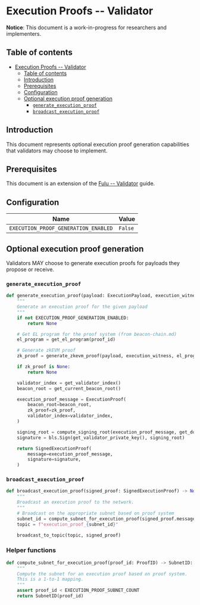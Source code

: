 # Execution Proofs -- Validator

**Notice**: This document is a work-in-progress for researchers and implementers.

## Table of contents

<!-- mdformat-toc start --slug=github --no-anchors --maxlevel=6 --minlevel=1 -->

- [Execution Proofs -- Validator](#execution-proofs----validator)
  - [Table of contents](#table-of-contents)
  - [Introduction](#introduction)
  - [Prerequisites](#prerequisites)
  - [Configuration](#configuration)
  - [Optional execution proof generation](#optional-execution-proof-generation)
    - [`generate_execution_proof`](#generate_execution_proof)
    - [`broadcast_execution_proof`](#broadcast_execution_proof)

<!-- mdformat-toc end -->

## Introduction

This document represents optional execution proof generation capabilities that validators may choose to implement.

## Prerequisites

This document is an extension of the [Fulu -- Validator](../../fulu/validator.md) guide.

## Configuration

| Name                                    | Value             |
| --------------------------------------- | ----------------- |
| `EXECUTION_PROOF_GENERATION_ENABLED`   | `False`           |

## Optional execution proof generation

Validators MAY choose to generate execution proofs for payloads they propose or receive.

### `generate_execution_proof`

```python
def generate_execution_proof(payload: ExecutionPayload, execution_witness: ExecutionWitness, proof_id: ProofID) -> Optional[SignedExecutionProof]:
    """
    Generate an execution proof for the given payload
    """
    if not EXECUTION_PROOF_GENERATION_ENABLED:
        return None

    # Get EL program for the proof system (from beacon-chain.md)
    el_program = get_el_program(proof_id)

    # Generate zkEVM proof
    zk_proof = generate_zkevm_proof(payload, execution_witness, el_program, proof_id)

    if zk_proof is None:
        return None

    validator_index = get_validator_index()
    beacon_root = get_current_beacon_root()

    execution_proof_message = ExecutionProof(
        beacon_root=beacon_root,
        zk_proof=zk_proof,
        validator_index=validator_index,
    )

    signing_root = compute_signing_root(execution_proof_message, get_domain(get_current_state(), DOMAIN_EXECUTION_PROOF))
    signature = bls.Sign(get_validator_private_key(), signing_root)

    return SignedExecutionProof(
        message=execution_proof_message,
        signature=signature,
    )
```

### `broadcast_execution_proof`

```python
def broadcast_execution_proof(signed_proof: SignedExecutionProof) -> None:
    """
    Broadcast an execution proof to the network.
    """
    # Broadcast on the appropriate subnet based on proof system
    subnet_id = compute_subnet_for_execution_proof(signed_proof.message.zk_proof.proof_type)
    topic = f"execution_proof_{subnet_id}"

    broadcast_to_topic(topic, signed_proof)
```

### Helper functions

```python
def compute_subnet_for_execution_proof(proof_id: ProofID) -> SubnetID:
    """
    Compute the subnet for an execution proof based on proof system.
    This is a 1-to-1 mapping.
    """
    assert proof_id < EXECUTION_PROOF_SUBNET_COUNT
    return SubnetID(proof_id)
```